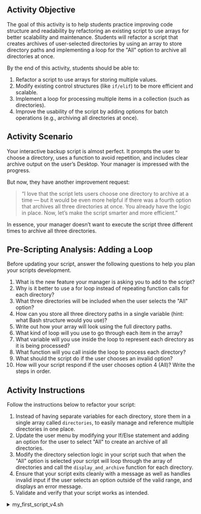 ## Activity Objective

The goal of this activity is to help students practice improving code structure and readability by refactoring an existing script to use arrays for better scalability and maintenance. Students will refactor a script that creates archives of user-selected directories by using an array to store directory paths and implementing a loop for the "All" option to archive all directories at once.

By the end of this activity, students should be able to:
1. Refactor a script to use arrays for storing multiple values.
2. Modify existing control structures (like `if/elif`) to be more efficient and scalable.
3. Implement a loop for processing multiple items in a collection (such as directories).
4. Improve the usability of the script by adding options for batch operations (e.g., archiving all directories at once).

## Activity Scenario
Your interactive backup script is almost perfect. It prompts the user to choose a directory, uses a function to avoid repetition, and includes clear archive output on the user’s Desktop. Your manager is impressed with the progress.

But now, they have another improvement request:
> “I love that the script lets users choose one directory to archive at a time — but it would be even more helpful if there was a fourth option that archives all three directories at once. You already have the logic in place. Now, let’s make the script smarter and more efficient.”

In essence, your manager doesn’t want to execute the script three different times to archive all three directories.


## Pre-Scripting Analysis: Adding a Loop
Before updating your script, answer the following questions to help you plan your scripts development.
1. What is the new feature your manager is asking you to add to the script?
2. Why is it better to use a for loop instead of repeating function calls for each directory?
3. What three directories will be included when the user selects the "All" option?
4. How can you store all three directory paths in a single variable (hint: what Bash structure would you use)?
5. Write out how your array will look using the full directory paths.
6. What kind of loop will you use to go through each item in the array?
7. What variable will you use inside the loop to represent each directory as it is being processed?
8. What function will you call inside the loop to process each directory?
9. What should the script do if the user chooses an invalid option?
10. How will your script respond if the user chooses option 4 (All)? Write the steps in order.

## Activity Instructions
Follow the instructions below to refactor your script:
1. Instead of having separate variables for each directory, store them in a single array called `directories`, to easily manage and reference multiple directories in one place.
2. Update the user menu by modifying your If/Else statement and adding an option for the user to select "All" to create an archive of all directories.
3. Modify the directory selection logic in your script such that when the "All" option is selected your script will loop through the array of directories and call the `display_and_archive` function for each directory.
4. Ensure that your script exits cleanly with a message as well as handles invalid input if the user selects an option outside of the valid range, and displays an error message.
5. Validate and verify that your script works as intended.

<details closed>
<summary>my_first_script_v4.sh </summary>

```bash
#!/bin/bash
# This script now includes an option to archive all directories using a for loop.
# It demonstrates use of arrays, conditional logic, and functions to keep the script clean and scalable.

# -------------------------------------------------------
# Function: display_and_archive
# Purpose: Display contents of a directory and create a compressed archive on the Desktop
# -------------------------------------------------------
display_and_archive() {
    local directory="$1"               # Takes one argument: the path of the directory to archive
    local desk_dir="$HOME/Desktop/"   # Archives will be saved to the user's Desktop

    echo "Contents of ${directory##*/}:"  # Show the contents of the directory (e.g., Documents, Desktop, etc.)
    ls -R "$directory"

    echo "Creating archive for ${directory##*/}"
    tar -cvvzf "${desk_dir}${directory##*/}.tar.gz" -C "$directory" .  
    # The -C option changes into the directory before archiving its contents
    # ${directory##*/} grabs just the directory name from the full path

    echo "Archive created: ${desk_dir}${directory##*/}.tar.gz"
    echo ""
}

# -------------------------------------------------------
# Function: main
# Purpose: Display a menu to the user and respond to their selection using conditionals
# -------------------------------------------------------
main(){
    # New Addition: An array to store the paths of all directories we want to offer as options
    local directories=("$HOME/Documents" "$HOME/Desktop" "$HOME/Downloads")

    # Display the menu of directory options, including the new "All" option
    echo -e "Which directory would you like to create an archive of?\n1. Documents\n2. Desktop\n3. Downloads\n4. All\n5. Exit"
    read -p "Selection: " dir  # Capture the user’s selection

    # Use if/elif/else to respond to the user’s input
    if [ "$dir" == "1" ]; then
        display_and_archive "${directories[0]}"  # Archive Documents
    elif [ "$dir" == "2" ]; then
        display_and_archive "${directories[1]}"  # Archive Desktop
    elif [ "$dir" == "3" ]; then
        display_and_archive "${directories[2]}"  # Archive Downloads
    elif [ "$dir" == "4" ]; then
        # NEW FEATURE: Use a for loop to iterate through all directories
        # This avoids writing multiple function calls manually
        for d in "${directories[@]}"; do
            display_and_archive "$d"             # Call the archive function for each directory in the array
        done
    elif [ "$dir" == "5" ]; then
        echo "Exiting Script"                    # Exit the script if the user selects option 5
        exit 0
    else
        echo "Error, Please select from one of the available options"  # Handle invalid input
    fi
}

# Call the main function to start the script
main

```

</details>




